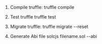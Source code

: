 1. Compile truffle:
truffle compile

2. Test truffle
truffle test

3. Migrate truffle:
truffle migrate --reset

4. Generate Abi file
solcjs filename.sol --abi

